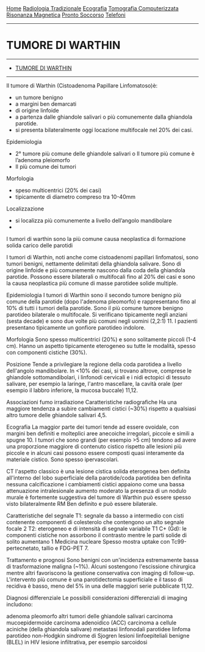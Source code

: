<div class="topnav">
  <a href="https://sl-rad.github.io/SL-Rad-Vademecum">Home</a>
  <a href="https://sl-rad.github.io/SL-Rad-Vademecum/radiologia_tradizionale.html">Radiologia Tradizionale</a>
  <a href="https://sl-rad.github.io/SL-Rad-Vademecum/ecografia.html">Ecografia</a>
  <a href="https://sl-rad.github.io/SL-Rad-Vademecum/tomografia_computerizzata.html">Tomografia Computerizzata</a>
  <a href="https://sl-rad.github.io/SL-Rad-Vademecum/risonanza_magnetica.html">Risonanza Magnetica</a>
  <a href="https://sl-rad.github.io/SL-Rad-Vademecum/pronto_soccorso.html">Pronto Soccorso</a>
  <a href="https://sl-rad.github.io/SL-Rad-Vademecum/contatti.html">Telefoni</a>
</div>

- - -

# TUMORE DI WARTHIN

- - -

- [TUMORE DI WARTHIN](#tumore-di-warthin)

- - -

Il tumore di Warthin (Cistoadenoma Papillare Linfomatoso)è: 
-	un tumore benigno 
-	a margini ben demarcati 
-	di origine linfoide 
-	a partenza dalle ghiandole salivari
o	più comunemente dalla ghiandola parotide. 
-	si presenta bilateralmente oggi locazione multifocale nel 20% dei casi.

Epidemiologia
-	2° tumore più comune delle ghiandole salivari
o	Il tumore più comune è l’adenoma pleiomorfo
-	Il più comune dei tumori 

Morfologia
-	speso multicentrici (20% dei casi)
-	tipicamente di diametro compreso tra 10-40mm

Localizzazione
-	si localizza più comunemente a livello dell’angolo mandibolare
-	
I tumori di warthin sono la più comune causa neoplastica di formazione solida carico delle parotidi




I tumori di Warthin, noti anche come cistoadenomi papillari linfomatosi, sono tumori benigni, nettamente delimitati della ghiandola salivare. Sono di origine linfoide e più comunemente nascono dalla coda della ghiandola parotide. Possono essere bilaterali o multifocali fino al 20% dei casi e sono la causa neoplastica più comune di masse parotidee solide multiple.

Epidemiologia
I tumori di Warthin sono il secondo tumore benigno più comune della parotide (dopo l'adenoma pleomorfo) e rappresentano fino al 10% di tutti i tumori della parotide. Sono il più comune tumore benigno parotideo bilaterale o multifocale. Si verificano tipicamente negli anziani (sesta decade) e sono due volte più comuni negli uomini (2,2:1) 11. I pazienti presentano tipicamente un gonfiore parotideo indolore.

Morfologia
Sono spesso multicentrici (20%) e sono solitamente piccoli (1-4 cm). Hanno un aspetto tipicamente eterogeneo su tutte le modalità, spesso con componenti cistiche (30%).

Posizione
Tende a privilegiare la regione della coda parotidea a livello dell'angolo mandibolare.
In <10% dei casi, si trovano altrove, comprese le ghiandole sottomandibolari, i linfonodi cervicali e i nidi ectopici di tessuto salivare, per esempio la laringe, l'antro mascellare, la cavità orale (per esempio il labbro inferiore, la mucosa buccale) 11,12.

Associazioni
fumo
irradiazione
Caratteristiche radiografiche
Ha una maggiore tendenza a subire cambiamenti cistici (~30%) rispetto a qualsiasi altro tumore delle ghiandole salivari 4,5.

Ecografia
La maggior parte dei tumori tende ad essere ovoidale, con margini ben definiti e molteplici aree anecoiche irregolari, piccole e simili a spugne 10. I tumori che sono grandi (per esempio >5 cm) tendono ad avere una proporzione maggiore di contenuto cistico rispetto alle lesioni più piccole e in alcuni casi possono essere composti quasi interamente da materiale cistico. Sono spesso ipervascolari.

CT
l'aspetto classico è una lesione cistica solida eterogenea ben definita all'interno del lobo superficiale della parotide/coda parotidea
ben definita
nessuna calcificazione
i cambiamenti cistici appaiono come una bassa attenuazione intralesionale
aumento moderato
la presenza di un nodulo murale è fortemente suggestiva del tumore di Warthin
può essere spesso visto bilateralmente
RM
Ben definito e può essere bilaterale.

Caratteristiche del segnale
T1: segnale da basso a intermedio con cisti contenente componenti di colesterolo che contengono un alto segnale focale 2
T2: eterogeneo e di intensità di segnale variabile
T1 C+ (Gd): le componenti cistiche non assorbono il contrasto mentre le parti solide di solito aumentano 1
Medicina nucleare
Spesso mostra uptake con Tc99-pertecnetato, tallio e FDG-PET 7.

Trattamento e prognosi
Sono benigni con un'incidenza estremamente bassa di trasformazione maligna (~1%). Alcuni sostengono l'escissione chirurgica mentre altri favoriscono la gestione conservativa con imaging di follow-up. L'intervento più comune è una parotidectomia superficiale e il tasso di recidiva è basso, meno del 5% in una delle maggiori serie pubblicate 11,12.

Diagnosi differenziale
Le possibili considerazioni differenziali di imaging includono:

adenoma pleomorfo
altri tumori delle ghiandole salivari
carcinoma mucoepidermoide
carcinoma adenoidico (ACC)
carcinoma a cellule aciniche (della ghiandola salivare)
metastasi linfonodali parotidee
linfoma parotideo non-Hodgkin
sindrome di Sjogren
lesioni linfoepiteliali benigne (BLEL) in HIV
lesione infiltrativa, per esempio sarcoidosi

